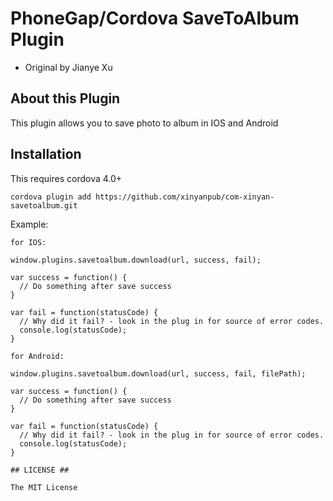 # PhoneGap/Cordova SaveToAlbum Plugin
 * Original by Jianye Xu

## About this Plugin
This plugin allows you to save photo to album in IOS and Android

## Installation

This requires cordova 4.0+
    
    cordova plugin add https://github.com/xinyanpub/com-xinyan-savetoalbum.git

Example:

```
for IOS:

window.plugins.savetoalbum.download(url, success, fail);

var success = function() {
  // Do something after save success
}

var fail = function(statusCode) {
  // Why did it fail? - look in the plug in for source of error codes.
  console.log(statusCode);
}

for Android:

window.plugins.savetoalbum.download(url, success, fail, filePath);

var success = function() {
  // Do something after save success
}

var fail = function(statusCode) {
  // Why did it fail? - look in the plug in for source of error codes.
  console.log(statusCode);
}

## LICENSE ##

The MIT License